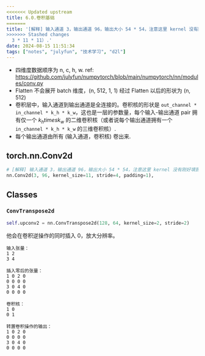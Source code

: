 ```yaml
---
<<<<<<< Updated upstream
title: 6.0.卷积基础
=======
title: '[解释] 输入通道 3，输出通道 96，输出大小 54 * 54，注意这里 kernel 没有刚好填到最右端，下取整为 54. 卷积核有 96 个（每个输出通道拥有一个卷积核，每个卷积核的形状是
>>>>>>> Stashed changes
  3 * 11 * 11）.'
date: 2024-08-15 11:51:34
tags: ["notes", "julyfun", "技术学习", "d2l"]
---
```

- 四维度数据顺序为 n, c, h, w. ref: https://github.com/julyfun/numpytorch/blob/main/numpytorch/nn/modules/conv.py
- Flatten 不会展开 batch 维度，(n, 512, 1, 1) 经过 Flatten 以后的形状为 (n, 512)
- 卷积层中，输入通道到输出通道是全连接的。卷积核的形状是 `out_channel * in_channel * k_h * k_w`，这也是一层的参数量，每个输入-输出通道 pair 拥有仅一个 $k_h times k_w$ 的二维卷积核（或者说每个输出通道拥有一个 `in_channel * k_h * k_w`  的三维卷积核）.
- 每个输出通道由所有 (输入通道，卷积核) 卷出来.

## torch.nn.Conv2d

```python
# [解释] 输入通道 3，输出通道 96，输出大小 54 * 54，注意这里 kernel 没有刚好填到最右端，下取整为 54. 卷积核有 96 个（每个输出通道拥有一个三维卷积核，每个卷积核的形状是 3 * 11 * 11）.
nn.Conv2d(3, 96, kernel_size=11, stride=4, padding=1),
```

## Classes

### `ConvTranspose2d`

```python
self.upconv2 = nn.ConvTranspose2d(128, 64, kernel_size=2, stride=2)
```

他会在卷积逆操作的同时插入 0，放大分辨率。

```
输入张量：
1 2
3 4

插入零后的张量：
1 0 2 0
0 0 0 0
3 0 4 0
0 0 0 0

卷积核：
1 0
0 1

转置卷积操作的输出：
1 0 2 0
0 0 0 0
3 0 4 0
0 0 0 0
```
